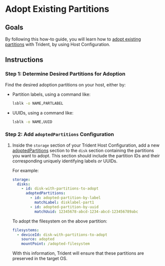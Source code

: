 
# Adopt Existing Partitions

## Goals

By following this how-to guide, you will learn how
to [adopt existing partitions](../Explanation/Partition-Adoption.md)
with Trident, by using Host Configuration.

## Instructions

### Step 1: Determine Desired Partitions for Adoption

Find the desired adoption partitions on your host, either by:

* Partition labels, using a command like:

    ``` bash
    lsblk -o NAME,PARTLABEL
    ```

* UUIDs, using a command like:

    ``` bash
    lsblk -o NAME,UUID
    ```

### Step 2: Add `adoptedPartitions` Configuration

1. Inside the `storage` section of your Trident Host Configuration,
   add a new [adoptedPartitions](../Reference/Host-Configuration/API-Reference/AdoptedPartition.md)
   section to the `disk` section containing the partitions you want
   to adopt. This section should include the partition IDs and their
   corresponding uniquely identifying labels _or_ UUIDs.

   For example:

   ```yaml
   storage:
     disks:
       - id: disk-with-partitions-to-adopt
         adoptedPartitions:
           - id: adopted-partition-by-label
             matchLabel: disklabel-part1
           - id: adopted-partition-by-uuid
             matchUuid: 12345678-abcd-1234-abcd-123456789abc
   ```

   To adopt the filesystem on the above partition:

   ``` yaml
   filesystems:
     - deviceId: disk-with-partitions-to-adopt
       source: adopted
       mountPoint: /adopted-filesystem
   ```

   With this information, Trident will ensure that these partitions are
   preserved in the target OS.

